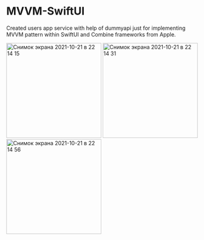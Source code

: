 # MVVM-SwiftUI
Created users app service with help of dummyapi just for implementing MVVM pattern within SwiftUI and Combine frameworks from Apple.

<img width="250" alt="Снимок экрана 2021-10-21 в 22 14 15" src="https://user-images.githubusercontent.com/69910183/138342273-1f729d35-a2cd-4dc3-a5e2-9e860d05e2e6.png">
<img width="250" alt="Снимок экрана 2021-10-21 в 22 14 31" src="https://user-images.githubusercontent.com/69910183/138342288-9e97ee0e-b9e8-402e-93e1-ed49c568fbd8.png">
<img width="250" alt="Снимок экрана 2021-10-21 в 22 14 56" src="https://user-images.githubusercontent.com/69910183/138342297-f9b85fb6-fcf6-48bd-bde1-7cb4cc434b4a.png">
